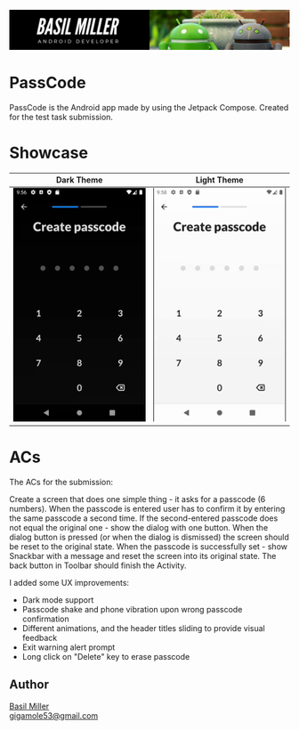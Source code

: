 ![](/media/header.png)

# PassCode

PassCode is the Android app made by using the Jetpack Compose. Created for the test task submission.

# Showcase

|Dark Theme|Light Theme|
|-|-|
|![](/media/dark-theme.gif)|![](/media/light-theme.gif)|

# ACs

The ACs for the submission:

Create a screen that does one simple thing - it asks for a passcode (6 numbers).
When the passcode is entered user has to confirm it by entering the same passcode a second time.
If the second-entered passcode does not equal the original one - show the dialog with one button.
When the dialog button is pressed (or when the dialog is dismissed) the screen should be reset to
the original state. When the passcode is successfully set - show Snackbar with a message and reset
the screen into its original state. The back button in Toolbar should finish the Activity.

I added some UX improvements:

- Dark mode support
- Passcode shake and phone vibration upon wrong passcode confirmation
- Different animations, and the header titles sliding to provide visual feedback
- Exit warning alert prompt
- Long click on "Delete" key to erase passcode 

## Author

[Basil Miller](https://www.linkedin.com/in/gigamole/)  
[gigamole53@gmail.com](mailto:gigamole53@gmail.com)


